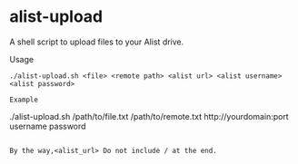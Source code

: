 # alist-upload
A shell script to upload files to your Alist drive.

 Usage

 ```
 ./alist-upload.sh <file> <remote path> <alist url> <alist username> <alist password>

 Example

 ```
 ./alist-upload.sh /path/to/file.txt /path/to/remote.txt http://yourdomain:port username password
 ```
 
 By the way,<alist_url> Do not include / at the end.
